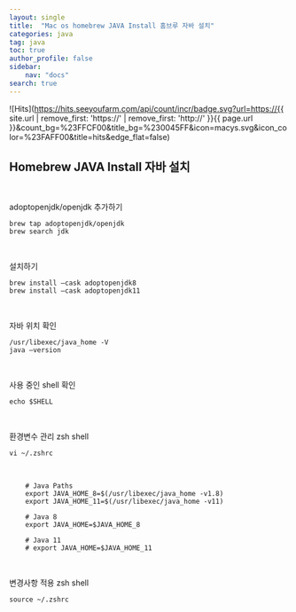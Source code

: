 ```yaml
---
layout: single
title:  "Mac os homebrew JAVA Install 홈브루 자바 설치"
categories: java
tag: java
toc: true
author_profile: false
sidebar:
    nav: "docs"
search: true
---
```


![Hits](https://hits.seeyoufarm.com/api/count/incr/badge.svg?url=https://{{ site.url | remove_first: 'https://' | remove_first: 'http://' }}{{ page.url }}&count_bg=%23FFCF00&title_bg=%230045FF&icon=macys.svg&icon_color=%23FAFF00&title=hits&edge_flat=false)

## Homebrew JAVA Install 자바 설치  
<br />

adoptopenjdk/openjdk 추가하기  
```
brew tap adoptopenjdk/openjdk  
brew search jdk
```  
<br />

설치하기  
```
brew install —cask adoptopenjdk8
brew install —cask adoptopenjdk11
```  
<br />

자바 위치 확인  
```
/usr/libexec/java_home -V  
java —version
```  
<br />

사용 중인 shell 확인  
```
echo $SHELL
```  
<br />

환경변수 관리 zsh shell  
```
vi ~/.zshrc
```  
<br />

```
    # Java Paths
    export JAVA_HOME_8=$(/usr/libexec/java_home -v1.8)
    export JAVA_HOME_11=$(/usr/libexec/java_home -v11)

    # Java 8
    export JAVA_HOME=$JAVA_HOME_8

    # Java 11
    # export JAVA_HOME=$JAVA_HOME_11
```  
<br />

변경사항 적용 zsh shell  
```
source ~/.zshrc
```  
<br />
